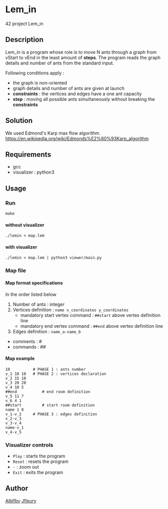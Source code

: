 # Lem_in
42 project Lem_in



## Description
Lem_in is a program whose role is to move N ants through a graph from vStart to vEnd in the least amount of __steps__.
The program reads the graph details and number of ants from the standard input.

Following conditions apply :
  * the graph is non-oriented
  * graph details and number of ants are given at launch
  * __constraints__ : the vertices and edges have a one ant capacity
  * __step__ : moving all possible ants simultaneously without breaking the __constraints__


## Solution
We used Edmond's Karp max flow algorithm.
https://en.wikipedia.org/wiki/Edmonds%E2%80%93Karp_algorithm

## Requirements
  * gcc
  * visualizer : python3

## Usage


### Run
```
make
```
#### without visualizer
```
./lemin < map.lem
```
#### with visualizer
```
./lemin < map.lem | python3 viewer/main.py
```


### Map file

#### Map format specifications

In the order listed below
  1. Number of ants : integer
  2. Vertices definition : ```name x_coordinates y_coordinates```
      * mandatory start vertex command : ```##start``` above vertex definition line
      * mandatory end vertex command : ```##end``` above vertex definition line
  3. Edges definition : ```name_a-name_b```
  
  * comments  : #
  * commands  : ##

#### Map example
```
10          # PHASE 1 : ants number
v_1 10 10   # PHASE 2 : vertices declaration  
v_2 15 10
v_3 20 20
v_4 10 5
##end           # end room definition
v_5 11 7
v_6 4 1
##start         # start room definition
name 1 8
v_1-v_2     # PHASE 3 : edges definition
v_2-v_3
v_3-v_4
name-v_1
v_4-v_5
```


### Visualizer controls

  * ```Play```  : starts the program
  * ```Reset``` : resets the program
  * ```-```     : zoom out
  * ```Exit```  : exits the program
  
  
  ## Author
  
  [Alblfbv](https://github.com/Alblfbv)
  [Jfleury](https://github.com/Jeremy-Fleury)
